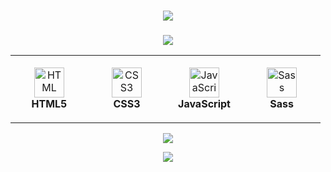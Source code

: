 <h1 align="center"><img src="https://readme-typing-svg.demolab.com?font=Fira+Code&pause=1000&color=F78C07&center=true&vCenter=true&width=435&lines=Hi%2C+I'm+Kevin+%F0%9F%91%8B"</h1>

<!--
**NayroFr/NayroFr** is a ✨ _special_ ✨ repository because its `README.md` (this file) appears on your GitHub profile.

Here are some ideas to get you started:

- 🔭 I’m currently working on ...
- 🌱 I’m currently learning ...
- 👯 I’m looking to collaborate on ...
- 🤔 I’m looking for help with ...
- 💬 Ask me about ...
- 📫 How to reach me: ...
- 😄 Pronouns: ...
- ⚡ Fun fact: ...
-->


<h3 align="center"><img src="https://readme-typing-svg.demolab.com?font=Fira+Code&duration=1000&pause=100000000&color=F78C07&center=true&vCenter=true&width=435&lines=%F0%9F%94%A7+Technologie+%26+tools"/></h3>

<table align="center">
<tr>
    <td align="center" height="108" width="108">
      <img
        src="https://cdn.jsdelivr.net/gh/devicons/devicon/icons/html5/html5-plain.svg"
        width="48"
        height="48"
        alt="HTML"
      />
      <br /><strong>HTML5</strong>
    </td>
    <td align="center" height="108" width="108">
      <img
        src="https://cdn.jsdelivr.net/gh/devicons/devicon/icons/css3/css3-plain.svg"
        width="48"
        height="48"
        alt="CSS3"
      />
      <br /><strong>CSS3</strong>
    </td>
    <td align="center" height="108" width="108">
      <img
        src="https://cdn.jsdelivr.net/gh/devicons/devicon/icons/javascript/javascript-plain.svg"
        width="48"
        height="48"
        alt="JavaScript"
      />
      <br /><strong>JavaScript</strong>
    </td>
    <td align="center" height="108" width="108">
      <img
        src="https://cdn.jsdelivr.net/gh/devicons/devicon/icons/sass/sass-original.svg"
        width="48"
        height="48"
        alt="Sass"
      />
      <br /><strong>Sass</strong>
    </td>
  </tr>
</table>

<p align="center"><img src="https://readme-typing-svg.demolab.com?font=Fira+Code&duration=1000&pause=100000000&color=F78C07&center=true&vCenter=true&width=435&lines=%F0%9F%93%88+Stats"/></p>

<!-- [![](https://github-readme-stats.vercel.app/api?username=nayrofr&show_icons=true&theme=slateorange&hide_border=true&border_radius=5)](https://github.com/anuraghazra/github-readme-stats)  -->
<p align="center"><img src="https://github-readme-streak-stats.herokuapp.com?user=LevequeKevin&theme=slateorange&hide_border=true&border_radius=5&locale=fr&date_format=j%20M%5B%20Y%5D"/></p>
